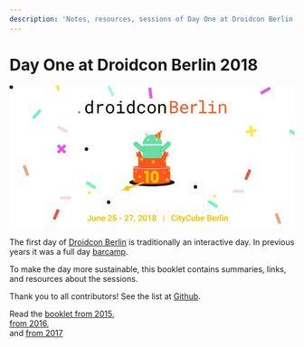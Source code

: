 ```yaml
---
description: 'Notes, resources, sessions of Day One at Droidcon Berlin 2018'
---
```


# Day One at Droidcon Berlin 2018

![](.gitbook/assets/droidcon2018.jpg)

The first day of [Droidcon Berlin](http://droidcon.de) is traditionally an interactive day. In previous years it was a full day [barcamp](http://barcamp.org).

To make the day more sustainable, this booklet contains summaries, links, and resources about the sessions.

Thank you to all contributors! See the list at [Github](https://github.com/droidcon/gitbook-2018-berlin-barcamp/network/members).

Read the [booklet from 2015](https://www.gitbook.com/book/droidcon/2015-berlin-barcamp/details),   
[from 2016](https://www.gitbook.com/book/droidcon/2016-berlin-barcamp/details),  
and [from 2017](https://legacy.gitbook.com/book/droidcon/2017-berlin-barcamp/details)

